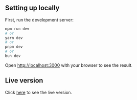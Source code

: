 ## Setting up locally

First, run the development server:

```bash
npm run dev
# or
yarn dev
# or
pnpm dev
# or
bun dev
```

Open [http://localhost:3000](http://localhost:3000) with your browser to see the result.

## Live version

Click [here](https://wealth-properties-fushinori.netlify.app/) to see the live version.
